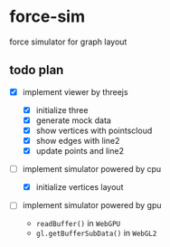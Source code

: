 # force-sim

force simulator for graph layout

## todo plan

-   [x] implement viewer by threejs

    -   [x] initialize three
    -   [x] generate mock data
    -   [x] show vertices with pointscloud
    -   [x] show edges with line2
    -   [x] update points and line2

-   [ ] implement simulator powered by cpu

    -   [x] initialize vertices layout

-   [ ] implement simulator powered by gpu

    -   `readBuffer()` in `WebGPU`
    -   `gl.getBufferSubData()` in `WebGL2`
